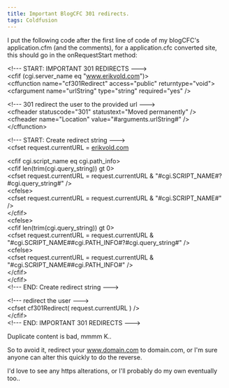 ```yaml
---
title: Important BlogCFC 301 redirects.
tags: Coldfusion
---
```

I put the following code after the first line of code of my blogCFC's application.cfm (and the comments), for a application.cfc converted site, this should go in the onRequestStart method:

&lt;!--- START: IMPORTANT 301 REDIRECTS ---&gt;   
&lt;cfif (cgi.server_name eq "www.erikvold.com")&gt;   
  &lt;cffunction name="cf301Redirect" access="public" returntype="void"&gt;   
    &lt;cfargument name="urlString" type="string" required="yes" /&gt;   
    
&lt;!--- 301 redirect the user to the provided url ---&gt;   
&lt;cfheader statuscode="301" statustext="Moved permanently" /&gt;   
&lt;cfheader name="Location" value="#arguments.urlString#" /&gt;   
&lt;/cffunction&gt;   

&lt;!--- START: Create redirect string ---&gt;   
&lt;cfset request.currentURL = [erikvold.com](http://erikvold.com)   

&lt;cfif cgi.script_name eq cgi.path_info&gt;   
&lt;cfif len(trim(cgi.query_string)) gt 0&gt;   
&lt;cfset request.currentURL = request.currentURL &amp; "#cgi.SCRIPT_NAME#?#cgi.query_string#" /&gt;   
&lt;cfelse&gt;   
&lt;cfset request.currentURL = request.currentURL &amp; "#cgi.SCRIPT_NAME#" /&gt;   
&lt;/cfif&gt;   
&lt;cfelse&gt;   
&lt;cfif len(trim(cgi.query_string)) gt 0&gt;   
&lt;cfset request.currentURL = request.currentURL &amp; "#cgi.SCRIPT_NAME##cgi.PATH_INFO#?#cgi.query_string#" /&gt;   
&lt;cfelse&gt;   
&lt;cfset request.currentURL = request.currentURL &amp; "#cgi.SCRIPT_NAME##cgi.PATH_INFO#" /&gt;   
&lt;/cfif&gt;   
&lt;/cfif&gt;   
&lt;!--- END: Create redirect string ---&gt;   

&lt;!--- redirect the user ---&gt;   
&lt;cfset cf301Redirect( request.currentURL ) /&gt;   
&lt;/cfif&gt;   
&lt;!--- END: IMPORTANT 301 REDIRECTS ---&gt;    

Duplicate content is bad, mmmm K..

So to avoid it, redirect your www.domain.com to domain.com, or I'm sure anyone can alter this quickly to do the reverse.

I'd love to see any https alterations, or I'll probably do my own eventually too..
